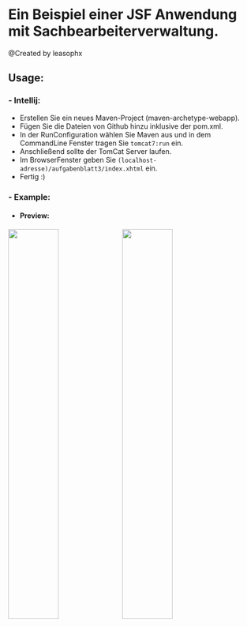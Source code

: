# Ein Beispiel einer JSF Anwendung mit Sachbearbeiterverwaltung.
@Created by leasophx


## Usage:
### - Intellij:
* Erstellen Sie ein neues Maven-Project (maven-archetype-webapp). 
* Fügen Sie die Dateien von Github hinzu inklusive der pom.xml. 
* In der RunConfiguration wählen Sie Maven aus und in dem CommandLine Fenster tragen Sie `tomcat7:run` ein. 
* Anschließend sollte der TomCat Server laufen. 
* Im BrowserFenster geben Sie `(localhost-adresse)/aufgabenblatt3/index.xhtml` ein. 
* Fertig :) 

### - Example:
* #### Preview:
<img src="../assets/jsf_2.png" width="45%"></img>
<img src="../assets/jsf_1.png" width="45%"></img>
